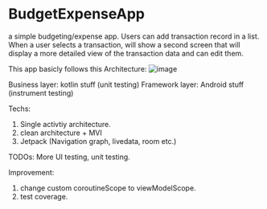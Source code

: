 # BudgetExpenseApp
a simple budgeting/expense app. Users can add transaction record in a list. When a user selects a transaction, will show a second screen that will display a more detailed view of the transaction data and can edit them.

This app basicly follows this Architecture:
![image](https://user-images.githubusercontent.com/46810206/127237102-a0c7eaac-9c31-4174-acd0-c0c46360db2d.png)

Business layer: kotlin stuff (unit testing)
Framework layer: Android stuff (instrument testing)

Techs:
1. Single activtiy architecture.
2. clean architecture + MVI
3. Jetpack (Navigation graph, livedata, room etc.)

TODOs:
More UI testing, unit testing.

Improvement:
1. change custom coroutineScope to viewModelScope.
2. test coverage.



